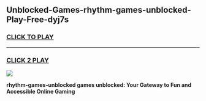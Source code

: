 
## Unblocked-Games-rhythm-games-unblocked-Play-Free-dyj7s
<h3>
<a href="https://premium76.site?title=rhythm-games-unblocked&ref=22A">CLICK TO PLAY</a></h3>
<hr>

<h3>
<a href="https://premium76.site?title=rhythm-games-unblocked&ref=22A">CLICK 2 PLAY</a>
  
</h3>

<a href="https://premium76.site?title=rhythm-games-unblocked&ref=22A"><img src="https://clearcache.store/games.png"></a>


**rhythm-games-unblocked games unblocked: Your Gateway to Fun and Accessible Online Gaming**
